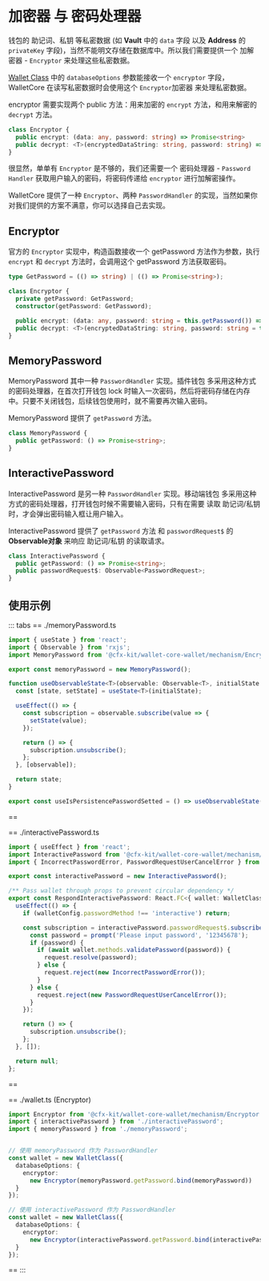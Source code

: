 # 加密器 与 密码处理器

钱包的 助记词、私钥 等私密数据 (如 **Vault** 中的 `data` 字段 以及 **Address** 的 `privateKey` 字段)，当然不能明文存储在数据库中。所以我们需要提供一个 加解密器 - `Encryptor` 来处理这些私密数据。

[Wallet Class](../model-and-data/wallet-class.md) 中的 `databaseOptions` 参数能接收一个 `encryptor` 字段，WalletCore 在读写私密数据时会使用这个 `Encryptor`加密器 来处理私密数据。


encryptor 需要实现两个 public 方法：用来加密的 `encrypt` 方法，和用来解密的 `decrypt` 方法。

```typescript
class Encryptor {
  public encrypt: (data: any, password: string) => Promise<string>
  public decrypt: <T>(encryptedDataString: string, password: string) => Promise<T>
}
```

很显然，单单有 `Encryptor` 是不够的，我们还需要一个 密码处理器 - `Password Handler` 获取用户输入的密码，将密码传递给 `encryptor` 进行加解密操作。

WalletCore 提供了一种 `Encryptor`、两种 `PasswordHandler` 的实现，当然如果你对我们提供的方案不满意，你可以选择自己去实现。


## Encryptor

官方的 `Encryptor` 实现中，构造函数接收一个 getPassword 方法作为参数，执行 `encrypt` 和 `decrypt` 方法时，会调用这个 getPassword 方法获取密码。

```typescript
type GetPassword = (() => string) | (() => Promise<string>);

class Encryptor {
  private getPassword: GetPassword;
  constructor(getPassword: GetPassword);

  public encrypt: (data: any, password: string = this.getPassword()) => Promise<string>
  public decrypt: <T>(encryptedDataString: string, password: string = this.getPassword()) => Promise<T>
}
```

## MemoryPassword

MemoryPassword 其中一种 `PasswordHandler` 实现。插件钱包 多采用这种方式的密码处理器，在首次打开钱包 lock 时输入一次密码，然后将密码存储在内存中。只要不关闭钱包，后续钱包使用时，就不需要再次输入密码。

MemoryPassword 提供了 `getPassword` 方法。

```typescript
class MemoryPassword {
  public getPassword: () => Promise<string>;
}
```



## InteractivePassword

InteractivePassword 是另一种 `PasswordHandler` 实现。移动端钱包 多采用这种方式的密码处理器，打开钱包时候不需要输入密码，只有在需要 读取 助记词/私钥 时，才会弹出密码输入框让用户输入。

InteractivePassword 提供了 `getPassword` 方法 和 `passwordRequest$` 的 **Observable对象** 来响应 助记词/私钥 的读取请求。

```typescript
class InteractivePassword {
  public getPassword: () => Promise<string>;
  public passwordRequest$: Observable<PasswordRequest>;
}
```


## 使用示例

::: tabs
== ./memoryPassword.ts
```typescript
import { useState } from 'react';
import { Observable } from 'rxjs';
import MemoryPassword from '@cfx-kit/wallet-core-wallet/mechanism/Encryptor/Password/MemoryPassword';

export const memoryPassword = new MemoryPassword();

function useObservableState<T>(observable: Observable<T>, initialState: T): T {
  const [state, setState] = useState<T>(initialState);

  useEffect(() => {
    const subscription = observable.subscribe(value => {
      setState(value);
    });

    return () => {
      subscription.unsubscribe();
    };
  }, [observable]);

  return state;
}

export const useIsPersistencePasswordSetted = () => useObservableState(memoryPassword.isPasswordSetted$, false);
```
==

== ./interactivePassword.ts
```typescript
import { useEffect } from 'react';
import InteractivePassword from '@cfx-kit/wallet-core-wallet/mechanism/Encryptor/Password/InteractivePassword';
import { IncorrectPasswordError, PasswordRequestUserCancelError } from '@cfx-kit/wallet-core-wallet/src';

export const interactivePassword = new InteractivePassword();

/** Pass wallet through props to prevent circular dependency */
export const RespondInteractivePassword: React.FC<{ wallet: WalletClass }> = ({ wallet }) => {
  useEffect(() => {
    if (walletConfig.passwordMethod !== 'interactive') return;

    const subscription = interactivePassword.passwordRequest$.subscribe(async (request) => {
      const password = prompt('Please input password', '12345678');
      if (password) {
        if (await wallet.methods.validatePassword(password)) {
          request.resolve(password);
        } else {
          request.reject(new IncorrectPasswordError());
        }
      } else {
        request.reject(new PasswordRequestUserCancelError());
      }
    });

    return () => {
      subscription.unsubscribe();
    };
  }, []);

  return null;
};

```
==

== ./wallet.ts (Encryptor)
```typescript
import Encryptor from '@cfx-kit/wallet-core-wallet/mechanism/Encryptor';
import { interactivePassword } from './interactivePassword';
import { memoryPassword } from './memoryPassword';


// 使用 memoryPassword 作为 PasswordHandler
const wallet = new WalletClass({
  databaseOptions: {
    encryptor:
      new Encryptor(memoryPassword.getPassword.bind(memoryPassword)) 
  }
});

// 使用 interactivePassword 作为 PasswordHandler
const wallet = new WalletClass({
  databaseOptions: {
    encryptor:
      new Encryptor(interactivePassword.getPassword.bind(interactivePassword)) 
  }
});

```
==
::: 